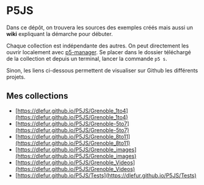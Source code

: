 # P5JS
Dans ce dépôt, on trouvera les sources des exemples créés mais aussi un **wiki** expliquant la démarche pour débuter.

Chaque collection est indépendante des autres. On peut directement les ouvrir localement avec [p5-manager](https://www.npmjs.com/package/p5-manager). Se placer dans le dossier téléchargé de la collection et depuis un terminal, lancer la commande `p5 s`.

Sinon, les liens ci-dessous permettent de visualiser sur Github les différents projets.

## Mes collections

- [https://dlefur.github.io/P5JS/Grenoble_1to4](https://dlefur.github.io/P5JS/Grenoble_1to4)
- [https://dlefur.github.io/P5JS/Grenoble-5to7](https://dlefur.github.io/P5JS/Grenoble-5to7)
- [https://dlefur.github.io/P5JS/Grenoble_8to11](https://dlefur.github.io/P5JS/Grenoble_8to11)
- [https://dlefur.github.io/P5JS/Grenoble_images](https://dlefur.github.io/P5JS/Grenoble_images)
- [https://dlefur.github.io/P5JS/Grenoble_Videos](https://dlefur.github.io/P5JS/Grenoble_Videos)
- [https://dlefur.github.io/P5JS/Tests](https://dlefur.github.io/P5JS/Tests)

